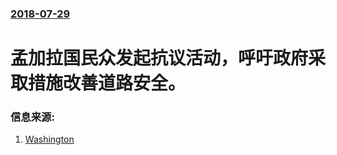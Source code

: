 ### [2018-07-29](/news/2018/07/29/index.md)

##### 
# 孟加拉国民众发起抗议活动，呼吁政府采取措施改善道路安全。 




### 信息来源:

1. [Washington](https://www.washingtonpost.com/world/asia_pacific/mass-protests-over-traffic-deaths-paralyze-dhaka-for-5-days/2018/08/03/3661f818-9780-11e8-818b-e9b7348cd87d_story.html)
